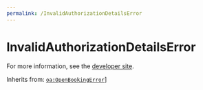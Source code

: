 ```yaml
---
permalink: /InvalidAuthorizationDetailsError
---
```


# InvalidAuthorizationDetailsError


For more information, see the [developer site](https://developer.openactive.io/data-model/types/invalidauthorizationdetailserror).

Inherits from: [`oa:OpenBookingError`](https://openactive.io/OpenBookingError)]
